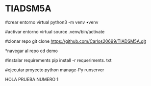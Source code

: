 # TIADSM5A

#crear entorno virtual
 python3 -m venv •venv

#activar entorno virtual
 source .venv/bin/activate

#clonar repo
git clone https://github.com/Carlos20699/TIADSM5A.git

*navegar al repo 
cd demo

#instalar requirements
pip install -r requeriments. txt

#ejecutar proyecto
python manage-Py runserver

HOLA PRUEBA NUMERO 1